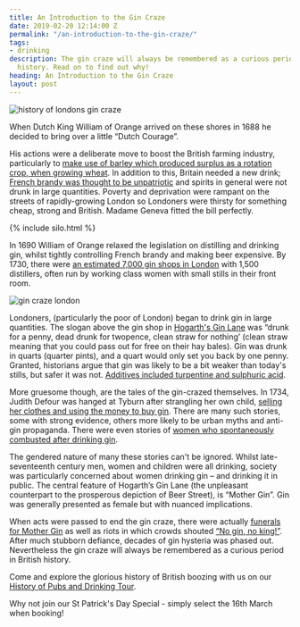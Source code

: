 ```yaml
---
title: An Introduction to the Gin Craze
date: 2019-02-20 12:14:00 Z
permalink: "/an-introduction-to-the-gin-craze/"
tags:
- drinking
description: The gin craze will always be remembered as a curious period in British
  history. Read on to find out why!
heading: An Introduction to the Gin Craze
layout: post
---
```


![history of londons gin craze](/uploads/gin%20craze%20london.jpg)

When Dutch King William of Orange arrived on these shores in 1688 he decided to bring over a little “Dutch Courage”.  

His actions were a deliberate move to boost the British farming industry, particularly to [make use of barley which produced surplus as a rotation crop, when growing wheat](https://www.youtube.com/watch?v=xAZ8ME8cq9k). In addition to this, Britain needed a new drink; [French brandy was thought to be unpatriotic](https://munchies.vice.com/en_us/article/53jj7z/how-a-gin-craze-nearly-destroyed-18th-century-london) and spirits in general were not drunk in large quantities. Poverty and deprivation were rampant on the streets of rapidly-growing London so Londoners were thirsty for something cheap, strong and British. Madame Geneva fitted the bill perfectly.

{% include silo.html %}

In 1690 William of Orange relaxed the legislation on distilling and drinking gin, whilst tightly controlling French brandy and making beer expensive. By 1730, there were [an estimated 7,000 gin shops in London](https://munchies.vice.com/en_us/article/53jj7z/how-a-gin-craze-nearly-destroyed-18th-century-london) with 1,500 distillers, often run by working class women with small stills in their front room.  



![gin craze london](/uploads/london%20gin%20craze.jpg)



Londoners, (particularly the poor of London) began to drink gin in large quantities. The slogan above the gin shop in [Hogarth's Gin Lane](“https://www.bl.uk/collection-items/hogarths-grim-depiction-of-a-society-addicted-to-gin-1768”) was “drunk for a penny, dead drunk for twopence, clean straw for nothing’ (clean straw meaning that you could pass out for free on their hay bales). Gin was drunk in quarts (quarter pints), and a quart would only set you back by one penny. Granted, historians argue that gin was likely to be a bit weaker than today's stills, but safer it was not. [Additives included turpentine and sulphuric acid](https://www.diffordsguide.com/encyclopedia/1058/bws/history-of-gin-1728-1794-londons-gin-craze).  



More gruesome though, are the tales of the gin-crazed themselves. In 1734, Judith Defour was hanged at Tyburn after strangling her own child, [selling her clothes and using the money to buy gin](http://www.executedtoday.com/2016/03/08/1734-judith-defour-in-the-gin-craze/). There are many such stories, some with strong evidence, others more likely to be urban myths and anti-gin propaganda. There were even stories of [women who spontaneously combusted after drinking gin](https://www.historyextra.com/period/victorian/the-18th-century-craze-for-gin/).  



The gendered nature of many these stories can't be ignored. Whilst late-seventeenth century men, women and children were all drinking, society was particularly concerned about women drinking gin – and drinking it in public. The central feature of Hogarth’s Gin Lane (the unpleasant counterpart to the prosperous depiction of Beer Street), is “Mother Gin”. Gin was generally presented as female but with nuanced implications.



When acts were passed to end the gin craze, there were actually [funerals for Mother Gin](https://www.youtube.com/watch?v=xAZ8ME8cq9k) as well as riots in which crowds shouted [“No gin, no king!”](https://www.bbc.co.uk/programmes/articles/5vCXrfRLrShpj4fLb4B3hMt/when-the-gin-craze-swept-london). After much stubborn defiance, decades of gin hysteria was phased out. Nevertheless the gin craze will always be remembered as a curious period in British history.



Come and explore the glorious history of British boozing with us on our [History of Pubs and Drinking Tour](https://www.insider-london.co.uk/tours/history-of-drinking-and-pubs/).

Why not join our St Patrick's Day Special - simply select the 16th March when booking!

